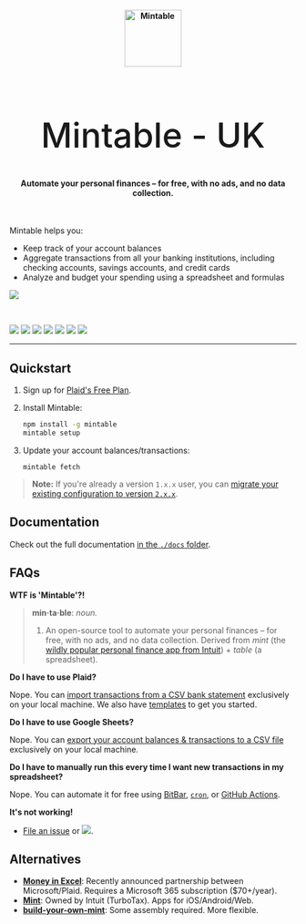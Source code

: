 <h4 align="center"><img width="100" src="./docs/img/icon.png" alt="Mintable"></h4>
<h1 align="center" style="font-weight: 500; font-size: 60px !important; border-bottom: 0 !important;">Mintable - UK</h1>

<h4 align="center">Automate your personal finances – for free, with no ads, and no data collection.</h4>

<br>

Mintable helps you:

- Keep track of your account balances
- Aggregate transactions from all your banking institutions, including checking accounts, savings accounts, and credit cards
- Analyze and budget your spending using a spreadsheet and formulas

![](./docs/img/mintable.png)

<br>

[![](https://img.shields.io/github/workflow/status/kevinschaich/mintable/Test)](https://github.com/kevinschaich/mintable/actions?query=workflow%3ATest)
[![](https://img.shields.io/npm/v/mintable)](https://www.npmjs.com/package/mintable)
[![](https://img.shields.io/github/release/kevinschaich/mintable.svg)](https://github.com/kevinschaich/mintable/releases)
[![](https://img.shields.io/github/license/kevinschaich/mintable.svg)](https://github.com/kevinschaich/mintable/blob/master/LICENSE)
[![](https://img.shields.io/github/issues/kevinschaich/mintable.svg)](https://github.com/kevinschaich/mintable/issues)
[![](https://img.shields.io/github/issues-pr/kevinschaich/mintable.svg)](https://github.com/kevinschaich/mintable/pulls)
[![](https://img.shields.io/reddit/subreddit-subscribers/Mintable?style=social)](https://reddit.com/r/Mintable)

---

## Quickstart

1. Sign up for [Plaid's Free Plan](https://plaid.com/pricing/).
2. Install Mintable:

    ```bash
    npm install -g mintable
    mintable setup
    ```

3. Update your account balances/transactions:

    ```
    mintable fetch
    ```

> **Note:** If you're already a version `1.x.x` user, you can [migrate your existing configuration to version `2.x.x`](./docs/README.md#migrating-from-v1xx).

## Documentation

Check out the full documentation [in the `./docs` folder](./docs/README.md).

## FAQs

**WTF is 'Mintable'?!**

> **min·ta·ble**: _noun._
> 1. An open-source tool to automate your personal finances – for free, with no ads, and no data collection. Derived from *mint* (the [wildly popular personal finance app from Intuit](https://www.mint.com/)) + *table* (a spreadsheet).

**Do I have to use Plaid?**

Nope. You can [import transactions from a CSV bank statement](./docs/README.md#manually--on-your-local-machine--via-csv-bank-statements) exclusively on your local machine. We also have [templates](./docs/templates) to get you started.

**Do I have to use Google Sheets?**

Nope. You can [export your account balances & transactions to a CSV file](./docs/README.md#on-your-local-machine--via-csv-files) exclusively on your local machine.

**Do I have to manually run this every time I want new transactions in my spreadsheet?**

Nope. You can automate it for free using [BitBar](./docs/README.md#automatically-in-your-macs-menu-bar--via-bitbar), [`cron`](./docs/README.md#automatically-in-your-local-machines-terminal--via-cron), or [GitHub Actions](./docs/README.md#automatically-in-the-cloud--via-github-actions).

**It's not working!**

- [File an issue](https://github.com/kevinschaich/mintable/issues) or  [![](https://img.shields.io/reddit/subreddit-subscribers/Mintable?style=social)](https://reddit.com/r/Mintable).

## Alternatives

- [**Money in Excel**](https://www.microsoft.com/en-us/microsoft-365/blog/2020/06/15/introducing-money-excel-easier-manage-finances/): Recently announced partnership between Microsoft/Plaid. Requires a Microsoft 365 subscription ($70+/year).
- [**Mint**](https://www.mint.com/): Owned by Intuit (TurboTax). Apps for iOS/Android/Web.
- [**build-your-own-mint**](https://github.com/yyx990803/build-your-own-mint): Some assembly required. More flexible.
